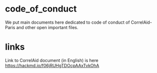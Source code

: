 # code_of_conduct
We put main documents here dedicated to code of conduct of CorrelAid-Paris and other open important files.

# links 
Link to CorrelAid document (in English) is here https://hackmd.io/f06jRUHgTDOcpAAxTvkOhA 
